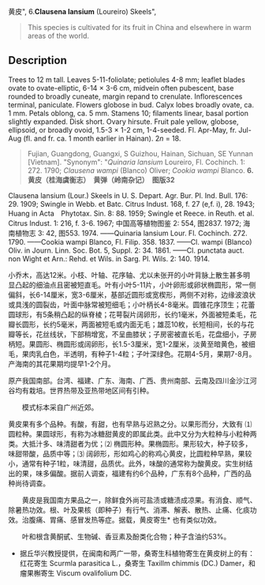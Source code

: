 黄皮",
6.**Clausena lansium** (Loureiro) Skeels",

> This species is cultivated for its fruit in China and elsewhere in warm areas of the world.

## Description
Trees to 12 m tall. Leaves 5-11-foliolate; petiolules 4-8 mm; leaflet blades ovate to ovate-elliptic, 6-14 × 3-6 cm, midvein often pubescent, base rounded to broadly cuneate, margin repand to crenulate. Inflorescences terminal, paniculate. Flowers globose in bud. Calyx lobes broadly ovate, ca. 1 mm. Petals oblong, ca. 5 mm. Stamens 10; filaments linear, basal portion slightly expanded. Disk short. Ovary hirsute. Fruit pale yellow, globose, ellipsoid, or broadly ovoid, 1.5-3 × 1-2 cm, 1-4-seeded. Fl. Apr-May, fr. Jul-Aug (fl. and fr. ca. 1 month earlier in Hainan). 2*n* = 18.

> Fujian, Guangdong, Guangxi, S Guizhou, Hainan, Sichuan, SE Yunnan [Vietnam].
  "Synonym": "*Quinaria lansium* Loureiro, Fl. Cochinch. 1: 272. 1790; *Clausena wampi* (Blanco) Oliver; *Cookia wampi* Blanco.
**6. 黄皮（桂海虞衡志）　黄弹（岭南杂记）　图版32**

Clausena lansium (Lour.) Skeels in U. S. Depart. Agr. Bur. Pl. Ind. Bull. 176: 29. 1909; Swingle in Webb. et Batc. Citrus Indust. 168, f. 27 (e,f. i), 28. 1943; Huang in Acta　Phytotax. Sin. 8: 88. 1959; Swingle et Reece. in Reuth. et al. Citrus Indust. 1: 216, f. 3-6. 1967; 中国高等植物图鉴 2: 554, 图2837. 1972; 海南植物志 3: 42, 图553. 1974. ——Quinaria lansium Lour. Fl. Cochinch. 272. 1790. ——Cookia wampi Blanco, Fl. Filip. 358. 1837. ——Cl. wampi (Blanco) Oliv. in Journ. Linn. Soc. Bot. 5, Suppl. 2: 34. 1861. ——Cl. punctata auct. non Wight et Arn.: Rehd. et Wils. in Sarg. Pl. Wils. 2: 140. 1914.

小乔木，高达12米。小枝、叶轴、花序轴、尤以未张开的小叶背脉上散生甚多明显凸起的细油点且密被短直毛。叶有小叶5-11片，小叶卵形或卵状椭圆形，常一侧偏斜，长6-14厘米，宽3-6厘米，基部近圆形或宽楔形，两侧不对称，边缘波浪状或具浅的圆裂齿，叶面中脉常被短细毛；小叶柄长4-8毫米。圆锥花序顶生；花蕾圆球形，有5条稍凸起的纵脊棱；花萼裂片阔卵形，长约1毫米，外面被短柔毛，花瓣长圆形，长约5毫米，两面被短毛或内面无毛；雄蕊10枚，长短相间，长的与花瓣等长，花丝线状，下部稍增宽，不呈曲膝状；子房密被直长毛，花盘细小，子房柄短。果圆形、椭圆形或阔卵形，长1.5-3厘米，宽1-2厘米，淡黄至暗黄色，被细毛，果肉乳白色，半透明，有种子1-4粒；子叶深绿色。花期4-5月，果期7-8月。产海南的其花果期均提早1-2个月。

原产我国南部。台湾、福建、广东、海南、广西、贵州南部、云南及四川金沙江河谷均有栽培。世界热带及亚热带地区间有引种。
<p style='text-indent:28px'>模式标本采自广州近郊。

黄皮果有多个品种。有酸，有甜，也有早熟与迟熟之分。以果形而分，大致有 ⑴ 圆粒种。果圆球形，有称为冰糖甜黄皮的即属此类。此中又分为大粒种与小粒种两类。大抵汁多、味清甜者为优；⑵ 椭圆形种。果椭圆形。果形较大，种子较多，味甜带酸，品质中等；⑶ 阔卵形，形如鸡心的称鸡心黄皮，比圆粒种早熟，果较小，通常有种子1粒，味清甜，品质优。此外，味酸的通常称为酸黄皮。实生树结出的果，味多偏酸。据前人调查，福建有约6个品种，广东有8个品种，广西的品种尚待调查。
<p style='text-indent:28px'>黄皮是我国南方果品之一，除鲜食外尚可盐渍或糖渍成凉果。有消食、顺气、除暑热功效。根、叶及果核（即种子）有行气、消滞、解表、散热、止痛、化痰功效。治腹痛、胃痛、感冒发热等症。据载，黄皮寄生* 也有类似功效。
<p style='text-indent:28px'>叶和根含黄酮甙、生物碱、香豆素及酚类化合物；种子含油约53%。

* 据丘华兴教授提供，在闽南和两广一带，桑寄生科植物寄生在黄皮树上的有：红花寄生 Scurmla parasitica L.，桑寄生 Taxillm chimmis (DC.) Damer，和瘤果槲寄生 Viscum ovalifolium DC. 

